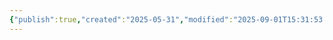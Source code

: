 ```yaml
---
{"publish":true,"created":"2025-05-31","modified":"2025-09-01T15:31:53.798-06:00","tags":["trip"],"cssclasses":""}
---
```


